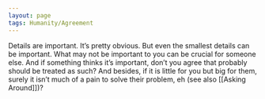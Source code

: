 ```yaml
---
layout: page
tags: Humanity/Agreement 
---
```


Details are important. It’s pretty obvious. But even the smallest details can be important. What may not be important to you can be crucial for someone else. And if something thinks it’s important, don’t you agree that probably should be treated as such? And besides, if it is little for you but big for them, surely it isn’t much of a pain to solve their problem, eh (see also [[Asking Around]])?